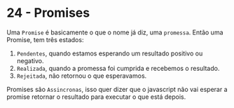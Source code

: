 # 24 - Promises

Uma `Promise` é basicamente o que o nome já diz, uma `promessa`. Então uma Promise, tem três estados:

1. `Pendentes`, quando estamos esperando um resultado positivo ou negativo.
2. `Realizada`, quando a promessa foi cumprida e recebemos o resultado.
3. `Rejeitada`, não retornou o que esperavamos.

Promises são `Assincronas`, isso quer dizer que o javascript não vai esperar a promise retornar o resultado
para executar o que está depois.
